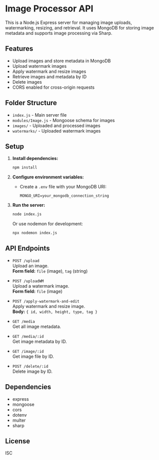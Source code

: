 # Image Processor API

This is a Node.js Express server for managing image uploads, watermarking, resizing, and retrieval. It uses MongoDB for storing image metadata and supports image processing via Sharp.

## Features

- Upload images and store metadata in MongoDB
- Upload watermark images
- Apply watermark and resize images
- Retrieve images and metadata by ID
- Delete images
- CORS enabled for cross-origin requests

## Folder Structure

- `index.js` - Main server file
- `modules/Image.js` - Mongoose schema for images
- `images/` - Uploaded and processed images
- `watermarks/` - Uploaded watermark images

## Setup

1. **Install dependencies:**
   ```sh
   npm install
   ```

2. **Configure environment variables:**
   - Create a `.env` file with your MongoDB URI:
     ```
     MONGO_URI=your_mongodb_connection_string
     ```

3. **Run the server:**
   ```sh
   node index.js
   ```
   Or use nodemon for development:
   ```sh
   npx nodemon index.js
   ```

## API Endpoints

- `POST /upload`  
  Upload an image.  
  **Form field:** `file` (image), `tag` (string)

- `POST /uploadWM`  
  Upload a watermark image.  
  **Form field:** `file` (image)

- `POST /apply-watermark-and-edit`  
  Apply watermark and resize image.  
  **Body:** `{ id, width, height, type, tag }`

- `GET /media`  
  Get all image metadata.

- `GET /media/:id`  
  Get image metadata by ID.

- `GET /image/:id`  
  Get image file by ID.

- `POST /delete/:id`  
  Delete image by ID.

## Dependencies

- express
- mongoose
- cors
- dotenv
- multer
- sharp

## License

ISC
